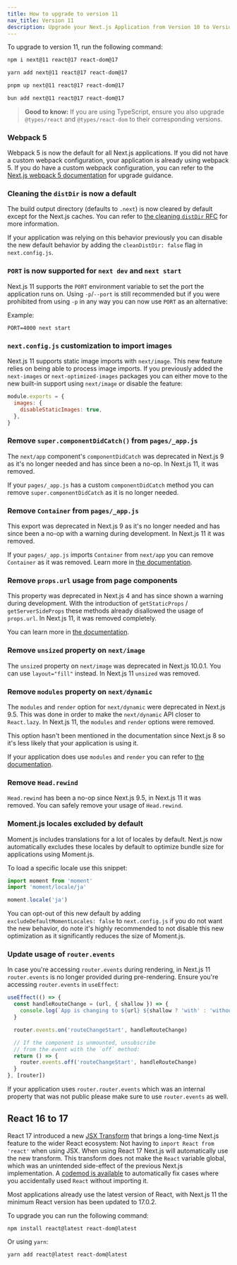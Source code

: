 ```yaml
---
title: How to upgrade to version 11
nav_title: Version 11
description: Upgrade your Next.js Application from Version 10 to Version 11.
---
```


To upgrade to version 11, run the following command:

```bash
npm i next@11 react@17 react-dom@17
```

```bash
yarn add next@11 react@17 react-dom@17
```

```bash
pnpm up next@11 react@17 react-dom@17
```

```bash
bun add next@11 react@17 react-dom@17
```

> **Good to know:** If you are using TypeScript, ensure you also upgrade `@types/react` and `@types/react-dom` to their corresponding versions.

### Webpack 5

Webpack 5 is now the default for all Next.js applications. If you did not have a custom webpack configuration, your application is already using webpack 5. If you do have a custom webpack configuration, you can refer to the [Next.js webpack 5 documentation](/docs/messages/webpack5) for upgrade guidance.

### Cleaning the `distDir` is now a default

The build output directory (defaults to `.next`) is now cleared by default except for the Next.js caches. You can refer to [the cleaning `distDir` RFC](https://github.com/vercel/next.js/discussions/6009) for more information.

If your application was relying on this behavior previously you can disable the new default behavior by adding the `cleanDistDir: false` flag in `next.config.js`.

### `PORT` is now supported for `next dev` and `next start`

Next.js 11 supports the `PORT` environment variable to set the port the application runs on. Using `-p`/`--port` is still recommended but if you were prohibited from using `-p` in any way you can now use `PORT` as an alternative:

Example:

```
PORT=4000 next start
```

### `next.config.js` customization to import images

Next.js 11 supports static image imports with `next/image`. This new feature relies on being able to process image imports. If you previously added the `next-images` or `next-optimized-images` packages you can either move to the new built-in support using `next/image` or disable the feature:

```js
module.exports = {
  images: {
    disableStaticImages: true,
  },
}
```

### Remove `super.componentDidCatch()` from `pages/_app.js`

The `next/app` component's `componentDidCatch` was deprecated in Next.js 9 as it's no longer needed and has since been a no-op. In Next.js 11, it was removed.

If your `pages/_app.js` has a custom `componentDidCatch` method you can remove `super.componentDidCatch` as it is no longer needed.

### Remove `Container` from `pages/_app.js`

This export was deprecated in Next.js 9 as it's no longer needed and has since been a no-op with a warning during development. In Next.js 11 it was removed.

If your `pages/_app.js` imports `Container` from `next/app` you can remove `Container` as it was removed. Learn more in [the documentation](/docs/messages/app-container-deprecated).

### Remove `props.url` usage from page components

This property was deprecated in Next.js 4 and has since shown a warning during development. With the introduction of `getStaticProps` / `getServerSideProps` these methods already disallowed the usage of `props.url`. In Next.js 11, it was removed completely.

You can learn more in [the documentation](/docs/messages/url-deprecated).

### Remove `unsized` property on `next/image`

The `unsized` property on `next/image` was deprecated in Next.js 10.0.1. You can use `layout="fill"` instead. In Next.js 11 `unsized` was removed.

### Remove `modules` property on `next/dynamic`

The `modules` and `render` option for `next/dynamic` were deprecated in Next.js 9.5. This was done in order to make the `next/dynamic` API closer to `React.lazy`. In Next.js 11, the `modules` and `render` options were removed.

This option hasn't been mentioned in the documentation since Next.js 8 so it's less likely that your application is using it.

If your application does use `modules` and `render` you can refer to [the documentation](/docs/messages/next-dynamic-modules).

### Remove `Head.rewind`

`Head.rewind` has been a no-op since Next.js 9.5, in Next.js 11 it was removed. You can safely remove your usage of `Head.rewind`.

### Moment.js locales excluded by default

Moment.js includes translations for a lot of locales by default. Next.js now automatically excludes these locales by default to optimize bundle size for applications using Moment.js.

To load a specific locale use this snippet:

```js
import moment from 'moment'
import 'moment/locale/ja'

moment.locale('ja')
```

You can opt-out of this new default by adding `excludeDefaultMomentLocales: false` to `next.config.js` if you do not want the new behavior, do note it's highly recommended to not disable this new optimization as it significantly reduces the size of Moment.js.

### Update usage of `router.events`

In case you're accessing `router.events` during rendering, in Next.js 11 `router.events` is no longer provided during pre-rendering. Ensure you're accessing `router.events` in `useEffect`:

```js
useEffect(() => {
  const handleRouteChange = (url, { shallow }) => {
    console.log(`App is changing to ${url} ${shallow ? 'with' : 'without'} shallow routing`)
  }

  router.events.on('routeChangeStart', handleRouteChange)

  // If the component is unmounted, unsubscribe
  // from the event with the `off` method:
  return () => {
    router.events.off('routeChangeStart', handleRouteChange)
  }
}, [router])
```

If your application uses `router.router.events` which was an internal property that was not public please make sure to use `router.events` as well.

## React 16 to 17

React 17 introduced a new [JSX Transform](https://reactjs.org/blog/2020/09/22/introducing-the-new-jsx-transform.html) that brings a long-time Next.js feature to the wider React ecosystem: Not having to `import React from 'react'` when using JSX. When using React 17 Next.js will automatically use the new transform. This transform does not make the `React` variable global, which was an unintended side-effect of the previous Next.js implementation. A [codemod is available](/docs/nextjs-cn/pages/guides/upgrading/codemods#add-missing-react-import) to automatically fix cases where you accidentally used `React` without importing it.

Most applications already use the latest version of React, with Next.js 11 the minimum React version has been updated to 17.0.2.

To upgrade you can run the following command:

```
npm install react@latest react-dom@latest
```

Or using `yarn`:

```
yarn add react@latest react-dom@latest
```
